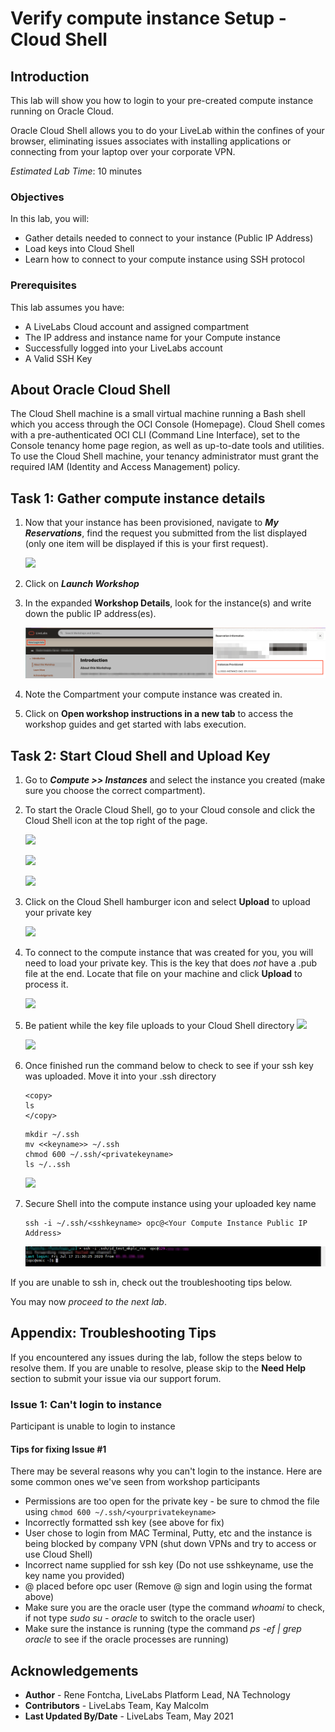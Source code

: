 # Verify compute instance Setup - Cloud Shell

## Introduction
This lab will show you how to login to your pre-created compute instance running on Oracle Cloud.

Oracle Cloud Shell allows you to do your LiveLab within the confines of your browser, eliminating issues associates with installing applications or connecting from your laptop over your corporate VPN.  

*Estimated Lab Time*: 10 minutes

### Objectives
In this lab, you will:
- Gather details needed to connect to your instance (Public IP Address)
- Load keys into Cloud Shell
- Learn how to connect to your compute instance using SSH protocol

### Prerequisites

This lab assumes you have:
- A LiveLabs Cloud account and assigned compartment
- The IP address and instance name for your Compute instance
- Successfully logged into your LiveLabs account
- A Valid SSH Key

## About Oracle Cloud Shell

The Cloud Shell machine is a small virtual machine running a Bash shell which you access through the OCI Console (Homepage). Cloud Shell comes with a pre-authenticated OCI CLI (Command Line Interface), set to the Console tenancy home page region, as well as up-to-date tools and utilities. To use the Cloud Shell machine, your tenancy administrator must grant the required IAM (Identity and Access Management) policy.

## Task 1: Gather compute instance details
1. Now that your instance has been provisioned, navigate to ***My Reservations***, find the request you submitted from the list displayed (only one item will be displayed if this is your first request).

   ![](images/ll-launch-workshop.png " ")

2. Click on ***Launch Workshop***

3. In the expanded **Workshop Details**, look for the instance(s) and write down the public IP address(es).

   ![](images/ll-get-public-ip.png " ")

4. Note the Compartment your compute instance was created in.

4. Click on **Open workshop instructions in a new tab** to access the workshop guides and get started with labs execution.

## Task 2: Start Cloud Shell and Upload Key

1.  Go to ***Compute >> Instances*** and select the instance you created (make sure you choose the correct compartment).

2.  To start the Oracle Cloud Shell, go to your Cloud console and click the Cloud Shell icon at the top right of the page.

	![](https://oracle-livelabs.github.io/common/labs/generate-ssh-key-cloud-shell/images/cloudshellopen.png " ")

    ![](https://oracle-livelabs.github.io/common/labs/generate-ssh-key-cloud-shell/images/cloudshellsetup.png " ")

    ![](https://oracle-livelabs.github.io/common/labs/generate-ssh-key-cloud-shell/images/cloudshell.png " ")

3.  Click on the Cloud Shell hamburger icon and select **Upload** to upload your private key

    ![](https://oracle-livelabs.github.io/common/labs/generate-ssh-key-cloud-shell/images/upload-key.png " ")

4.  To connect to the compute instance that was created for you, you will need to load your private key.  This is the key that does *not* have a .pub file at the end.  Locate that file on your machine and click **Upload** to process it.

    ![](https://oracle-livelabs.github.io/common/labs/generate-ssh-key-cloud-shell/images/upload-key-select.png " ")

5. Be patient while the key file uploads to your Cloud Shell directory
    ![](https://oracle-livelabs.github.io/common/labs/generate-ssh-key-cloud-shell/images/upload-key-select-2.png " ")

    ![](https://oracle-livelabs.github.io/common/labs/generate-ssh-key-cloud-shell/images/upload-key-select-3.png " ")

6. Once finished run the command below to check to see if your ssh key was uploaded.  Move it into your .ssh directory

    ```nohighlight
    <copy>
    ls
    </copy>
    ```
    ```nohighlight
    mkdir ~/.ssh
    mv <<keyname>> ~/.ssh
    chmod 600 ~/.ssh/<privatekeyname>
    ls ~/..ssh
    ```

    ![](https://oracle-livelabs.github.io/common/labs/generate-ssh-key-cloud-shell/images/upload-key-finished.png " ")

7.  Secure Shell into the compute instance using your uploaded key name

    ```
    ssh -i ~/.ssh/<sshkeyname> opc@<Your Compute Instance Public IP Address>
    ```
    ![](./images/em-mac-linux-ssh-login.png " ")

If you are unable to ssh in, check out the troubleshooting tips below.

You may now *proceed to the next lab*.

## Appendix: Troubleshooting Tips

If you encountered any issues during the lab, follow the steps below to resolve them.  If you are unable to resolve, please skip to the **Need Help** section to submit your issue via our  support forum.

### Issue 1: Can't login to instance
Participant is unable to login to instance

#### Tips for fixing Issue #1
There may be several reasons why you can't login to the instance.  Here are some common ones we've seen from workshop participants
- Permissions are too open for the private key - be sure to chmod the file using `chmod 600 ~/.ssh/<yourprivatekeyname>`
- Incorrectly formatted ssh key (see above for fix)
- User chose to login from MAC Terminal, Putty, etc and the instance is being blocked by company VPN (shut down VPNs and try to access or use Cloud Shell)
- Incorrect name supplied for ssh key (Do not use sshkeyname, use the key name you provided)
- @ placed before opc user (Remove @ sign and login using the format above)
- Make sure you are the oracle user (type the command *whoami* to check, if not type *sudo su - oracle* to switch to the oracle user)
- Make sure the instance is running (type the command *ps -ef | grep oracle* to see if the oracle processes are running)


## Acknowledgements
* **Author** - Rene Fontcha, LiveLabs Platform Lead, NA Technology
* **Contributors** - LiveLabs Team, Kay Malcolm
* **Last Updated By/Date** - LiveLabs Team, May 2021
